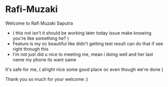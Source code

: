 # Rafi-Muzaki
Welcome to Rafi Muzaki Saputra

- ( this not isn't it should be working later today issue make knowing you're like something he? )
- Feature is my oc beautiful like didn't getting test result can do that if see right through this
- I'm not just did u nice to meeting me, mean i doing well and her last name my phone its want same

It's safe for me, ( alright nice some good place oc even though we're done )

Thank you so much for your welcome :)
